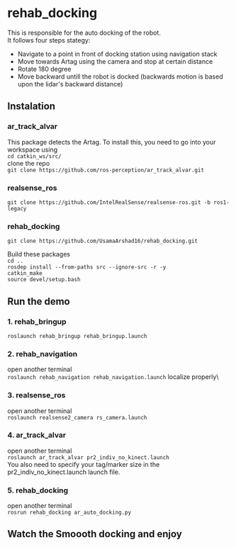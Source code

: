 # rehab_docking
This is responsible for the auto docking of the robot.\
It follows four steps stategy:
* Navigate to a point in front of docking station using navigation stack
* Move towards Artag using the camera and stop at certain distance
* Rotate 180 degree
* Move backward untill the robot is docked (backwards motion is based upon the lidar's backward distance)

## Instalation
### ar_track_alvar
This package detects the Artag. To install this, you need to go into your workspace using\
```cd catkin_ws/src/```\
clone the repo\
```git clone https://github.com/ros-perception/ar_track_alvar.git```
### realsense_ros
```git clone https://github.com/IntelRealSense/realsense-ros.git -b ros1-legacy```
### rehab_docking
```git clone https://github.com/UsamaArshad16/rehab_docking.git```

Build these packages\
```cd ..```\
```rosdep install --from-paths src --ignore-src -r -y```\
```catkin_make```\
```source devel/setup.bash```

## Run the demo
### 1. rehab_bringup
```roslaunch rehab_bringup rehab_bringup.launch```
### 2. rehab_navigation
open another terminal\
```roslaunch rehab_navigation rehab_navigation.launch```
localize properly\
### 3. realsense_ros
open another terminal\
```roslaunch realsense2_camera rs_camera.launch```
### 4. ar_track_alvar
open another terminal\
```roslaunch ar_track_alvar pr2_indiv_no_kinect.launch```\
You also need to specify your tag/marker size in the pr2_indiv_no_kinect.launch launch file.
### 5. rehab_docking
open another terminal\
```rosrun rehab_docking ar_auto_docking.py```

## Watch the Smoooth docking and enjoy
